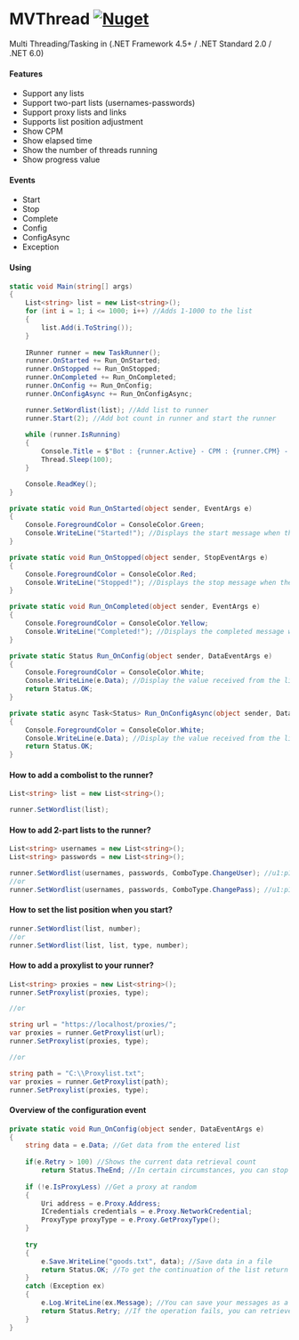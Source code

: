 # MVThread [![Nuget](https://img.shields.io/nuget/v/MVThread)](https://www.nuget.org/packages/MVThread/)
Multi Threading/Tasking in (.NET Framework 4.5+ / .NET Standard 2.0 / .NET 6.0)

#### Features
- Support any lists
- Support two-part lists (usernames-passwords)
- Support proxy lists and links
- Supports list position adjustment
- Show CPM
- Show elapsed time
- Show the number of threads running
- Show progress value

#### Events
- Start
- Stop
- Complete
- Config
- ConfigAsync
- Exception

#### Using
```csharp
static void Main(string[] args)
{
    List<string> list = new List<string>();
    for (int i = 1; i <= 1000; i++) //Adds 1-1000 to the list
    {
        list.Add(i.ToString());
    }
    
    IRunner runner = new TaskRunner();
    runner.OnStarted += Run_OnStarted;
    runner.OnStopped += Run_OnStopped;
    runner.OnCompleted += Run_OnCompleted;
    runner.OnConfig += Run_OnConfig;
    runner.OnConfigAsync += Run_OnConfigAsync;

    runner.SetWordlist(list); //Add list to runner
    runner.Start(2); //Add bot count in runner and start the runner
    
    while (runner.IsRunning)
    {
        Console.Title = $"Bot : {runner.Active} - CPM : {runner.CPM} - Elapsed : {runner.Elapsed} ";
        Thread.Sleep(100);
    }

    Console.ReadKey();
}

private static void Run_OnStarted(object sender, EventArgs e)
{
    Console.ForegroundColor = ConsoleColor.Green;
    Console.WriteLine("Started!"); //Displays the start message when the runner start
}

private static void Run_OnStopped(object sender, StopEventArgs e)
{
    Console.ForegroundColor = ConsoleColor.Red;
    Console.WriteLine("Stopped!"); //Displays the stop message when the runner stop
}

private static void Run_OnCompleted(object sender, EventArgs e)
{
    Console.ForegroundColor = ConsoleColor.Yellow;
    Console.WriteLine("Completed!"); //Displays the completed message when the runner complete
}

private static Status Run_OnConfig(object sender, DataEventArgs e)
{
    Console.ForegroundColor = ConsoleColor.White;
    Console.WriteLine(e.Data); //Display the value received from the list
    return Status.OK;
}

private static async Task<Status> Run_OnConfigAsync(object sender, DataEventArgs e)
{
    Console.ForegroundColor = ConsoleColor.White;
    Console.WriteLine(e.Data); //Display the value received from the list
    return Status.OK;
}
```

#### How to add a combolist to the runner?
```csharp
List<string> list = new List<string>();

runner.SetWordlist(list);
```

#### How to add 2-part lists to the runner?
```csharp
List<string> usernames = new List<string>();
List<string> passwords = new List<string>();

runner.SetWordlist(usernames, passwords, ComboType.ChangeUser); //u1:p1-u2:p1
//or
runner.SetWordlist(usernames, passwords, ComboType.ChangePass); //u1:p1-u1:p2
```


#### How to set the list position when you start?
```csharp
runner.SetWordlist(list, number);
//or
runner.SetWordlist(list, list, type, number);
```

#### How to add a proxylist to your runner?
```csharp
List<string> proxies = new List<string>();
runner.SetProxylist(proxies, type);

//or

string url = "https://localhost/proxies/";
var proxies = runner.GetProxylist(url);
runner.SetProxylist(proxies, type);

//or

string path = "C:\\Proxylist.txt";
var proxies = runner.GetProxylist(path);
runner.SetProxylist(proxies, type);
```

#### Overview of the configuration event
```csharp
private static void Run_OnConfig(object sender, DataEventArgs e)
{
    string data = e.Data; //Get data from the entered list
    
    if(e.Retry > 100) //Shows the current data retrieval count
        return Status.TheEnd; //In certain circumstances, you can stop all the threads if you wish
        
    if (!e.IsProxyLess) //Get a proxy at random
    {
        Uri address = e.Proxy.Address;
        ICredentials credentials = e.Proxy.NetworkCredential;
        ProxyType proxyType = e.Proxy.GetProxyType();
    }
    
    try
    {
        e.Save.WriteLine("goods.txt", data); //Save data in a file
        return Status.OK; //To get the continuation of the list return Status.OK
    }
    catch (Exception ex)
    {
        e.Log.WriteLine(ex.Message); //You can save your messages as a log
        return Status.Retry; //If the operation fails, you can retrieve the current data
    }
}
```
